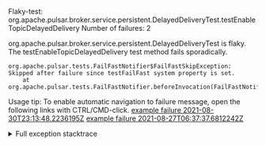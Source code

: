         
Flaky-test: org.apache.pulsar.broker.service.persistent.DelayedDeliveryTest.testEnableTopicDelayedDelivery
Number of failures: 2

org.apache.pulsar.broker.service.persistent.DelayedDeliveryTest is flaky. The testEnableTopicDelayedDelivery test method fails sporadically.

```
org.apache.pulsar.tests.FailFastNotifier$FailFastSkipException: Skipped after failure since testFailFast system property is set.
	at org.apache.pulsar.tests.FailFastNotifier.beforeInvocation(FailFastNotifier.java:88)

```

Usage tip: To enable automatic navigation to failure message, open the following links with CTRL/CMD-click.
[example failure 2021-08-30T23:13:48.2236195Z](https://github.com/apache/pulsar/runs/3467152431?check_suite_focus=true#step:9:1133)
[example failure 2021-08-27T06:37:37.6812242Z](https://github.com/apache/pulsar/runs/3440411059?check_suite_focus=true#step:9:3055)


<details>
<summary>Full exception stacktrace</summary>
<code><pre>
org.apache.pulsar.tests.FailFastNotifier$FailFastSkipException: Skipped after failure since testFailFast system property is set.
	at org.apache.pulsar.tests.FailFastNotifier.beforeInvocation(FailFastNotifier.java:88)

</pre></code>
</details>

